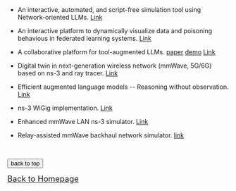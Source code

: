 
<!-- <font size=5> Open Tools, Platforms, Datasets, and Demos </font> -->

&emsp;

  * An interactive, automated, and script-free simulation tool using Network-oriented LLMs. [Link](https://github.com/ak-maker/sionna-LLMs/tree/main)

  * An interactive platform to dynamically visualize data and poisoning behavious in federated learning systems. [Link](https://github.com/CathyXueqingZhang/DataPoisoningVis)
 
  * A collaborative platform for tool-augmented LLMs. [paper](https://arxiv.org/pdf/2308.04030) [demo](https://www.youtube.com/watch?v=7dZ3ZvsI7sw) [Link](https://github.com/Gentopia-AI/Gentopia)

  * Digital twin in next-generation wireless network (mmWave, 5G/6G) based on ns-3 and ray tracer. [Link](https://github.com/yuchen-sh/Network-Digital-Twin)

  * Efficient augmented language models -- Reasoning without observation. [Link](https://github.com/billxbf/ReWOO)

  * ns-3 WiGig implementation. [Link](https://apps.nsnam.org/app/wigig/)
  
  * Enhanced mmWave LAN ns-3 simulator. [Link](<https://github.com/yuchen-sh/mmWave-WLAN-802.11ad/tree/master>)

  * Relay-assisted mmWave backhaul network simulator. [link](https://github.com/hqfrank/ns3-mmwave-relay/tree/master)
 
  <!-- * The platform for the development of digital twin in 3D wireless networks for signal source localization based on NSF AERPAW testbed and Virtual Development Environment. [Link (to be announced)](https://github.ncsu.edu/bchatte/RoverChallenge) -->



&emsp;




  <!-- <img alt="" src="sponsor6.png" width="86%" height="86%" /> -->



<div style="text-align:left">
     <a href="#top"><input type="button" value="back to top" /></a>
</div>

[<u><font size='4'>Back to Homepage</font></u>](https://yuchen-sh.github.io)

  


